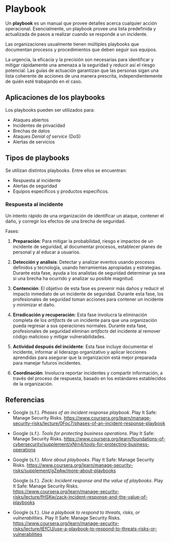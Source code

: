 # Playbook

Un **playbook** es un manual que provee detalles acerca cualquier acción
operacional. Esencialmente, un playbook provee una lista predefinida y
actualizada de pasos a realizar cuando se responde a un incidente.

Las organizaciones usualmente tienen múltiples playbooks que documentan procesos
y procedimientos que deben seguir sus equipos.

La urgencia, la eficacia y la precisión son necesarias para identificar y
mitigar rápidamente una amenaza a la seguridad y reducir así el riesgo
potencial. Las guías de actuación garantizan que las personas sigan una lista
coherente de acciones de una manera prescrita, independientemente de quién esté
trabajando en el caso.

## Aplicaciones de los playbooks

Los playbooks pueden ser utilizados para:

- Ataques abiertos
- Incidentes de privacidad
- Brechas de datos
- Ataques _Denial of service_ (DoS)
- Alertas de servicios

## Tipos de playbooks

Se utilizan distintos playbooks. Entre ellos se encuentran:

- Respuesta al incidente
- Alertas de seguridad
- Equipos específicos y productos específicos.

### Respuesta al incidente

Un intento rápido de una organización de identificar un ataque, contener el
daño, y corregir los efectos de una brecha de seguridad.

Fases:

1. **Preparación**: Para mitigar la probabilidad, riesgo e impactos de un
   incidente de seguridad, al documentar procesos, establecer planes de personal
   y al educar a usuarios.

2. **Detección y análisis**: Detectar y analizar eventos usando procesos
   definidos y tecnología, usando herramientas apropiadas y estrategias. Durante
   esta fase, ayuda a los analistas de seguridad determinar ya sea si una brecha
   ha ocurrido y analizar su posible magnitud.

3. **Contención**: El objetivo de esta fase es prevenir más daños y reducir el
   impacto inmediato de un incidente de seguridad. Durante esta fase, los
   profesionales de seguridad toman acciones para contener un incidente y
   minimizar el daño.

4. **Erradicación y recuperación**: Esta fase involucra la eliminación completa
   de los _artifacts_ de un incidente para que una organización pueda regresar a
   sus operaciones normales. Durante esta fase, profesionales de seguridad
   eliminan _artifacts_ del incidente al remover código malicioso y mitigar
   vulnerabilidades.

5. **Actividad después del incidente**: Esta fase incluye documentar el
   incidente, informar al liderazgo organizativo y aplicar lecciones aprendidas
   para asegurar que la organización está mejor preparada para manejar futuros
   incidentes.

6. **Coordinación**: Involucra reportar incidentes y compartir información, a
   través del proceso de respuesta, basado en los estándares establecidos de la
   organización.

## Referencias

- Google (s.f.). _Phases of an incident response playbook_. Play It Safe: Manage
  Security Risks.
  <https://www.coursera.org/learn/manage-security-risks/lecture/0Foc7/phases-of-an-incident-response-playbook>

- Google (s.f.). _Tools for protecting business operations_. Play It Safe:
  Manage Security Risks.
  <https://www.coursera.org/learn/foundations-of-cybersecurity/supplement/xNrn4/tools-for-protecting-business-operations>

- Google (s.f.). _More about playbooks_. Play It Safe: Manage Security Risks.
  <https://www.coursera.org/learn/manage-security-risks/supplement/gZeAw/more-about-playbooks>

  Google (s.f.). _Zack: Incident response and the value of playbooks_. Play It
  Safe: Manage Security Risks.
  <https://www.coursera.org/learn/manage-security-risks/lecture/fHSKw/zack-incident-response-and-the-value-of-playbooks>

- Google (s.f.). _Use a playbook to respond to threats, risks, or
  vulnerabilities_. Play It Safe: Manage Security Risks.
  <https://www.coursera.org/learn/manage-security-risks/lecture/tEfCU/use-a-playbook-to-respond-to-threats-risks-or-vulnerabilities>
